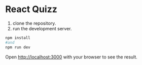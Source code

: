 # React Quizz

1. clone the repository.
2. run the development server.

```bash
npm install
#and
npm run dev
```

Open [http://localhost:3000](http://localhost:3000) with your browser to see the result.

